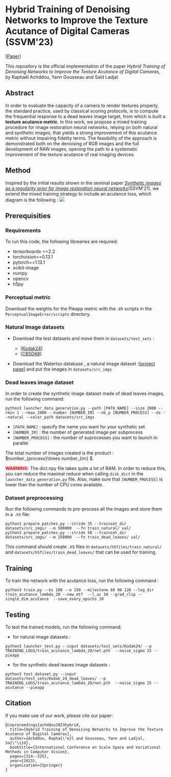 # Hybrid Training of Denoising Networks to Improve the Texture Acutance of Digital Cameras (SSVM'23)

[[Paper](https://link.springer.com/chapter/10.1007/978-3-031-31975-4_24)]

This repository is the official implementation of the paper *Hybrid Training of Denoising Networks to Improve the Texture Acutance of Digital Cameras*, by Raphaël Achddou, Yann Gousseau and Saïd Ladjal.

## Abstract
In order to evaluate the capacity of a camera to render textures properly, the standard practice, used by classical scoring protocols, is to compute the frequential response to a dead leaves image target, from which is built a **texture acutance metric**. In this work, we propose a mixed training procedure for image restoration neural networks, relying on both natural and synthetic images, that yields a strong improvement of this acutance metric without impairing fidelity terms. The feasibility of the approach is demonstrated both on the denoising of RGB images and the full development of RAW images, opening the path to a systematic improvement of the texture acutance of real imaging devices.

## Method

Inspired by the initial results shown in the seminal paper [*Synthetic images as a regularity prior for image restoration neural networks*](https://hal.science/hal-03186499/file/papier_SSVM%20%281%29.pdf)(SSVM'21), we extend the mixed training strategy to include an acutance loss, which diagram is the following : 
![](examples/schema_acutance.png)

## Prerequisities

### Requirements
To run this code, the following librearies are required:
- tensorboardx ==2.2
- torchvision==0.13.1
- pytorch==1.13.1
- scikit-image 
- numpy
- opencv 
- h5py


### Perceptual metric
Download the weights for the Pieapp metric with the .sh scripts in the ```PerceptualImageError/scripts``` directory.
### Natural Image datasets
- Download the test datasets and move them in ```datasets/test_sets``` :
    - [[Kodak24](https://link.springer.com/chapter/10.1007/978-3-031-31975-4_24)]
    - [[CBSD68](https://github.com/clausmichele/CBSD68-dataset/tree/master/CBSD68/original)]

- Download the Waterloo database , a natural image dataset :[[project page](https://ece.uwaterloo.ca/~k29ma/exploration/)] and put the images in ```datasets/src_imgs```

### Dead leaves image dataset

In order to create the synthetic image dataset made of dead leaves images, run the following command: 
```
python3 launcher_data_generation.py --path [PATH_NAME] --size 2000 --rmin 1 --rmax 2000 --number [NUMBER_IM] --nb_p [NUMBER_PROCESS] --ds --natural --color_path datasets/src_imgs
```

- ```[PATH_NAME]``` : specify the name you want for your synthetic set 
- ```[NUMBER_IM]``` : the number of generated image per subprocess
- ```[NUMBER_PROCESS]``` : the number of suprocesses you want to launch in parallel

The total number of images created is the product  : $number_{process}\times number_{im} $.

<span style="color:red">**WARNING:** </span>
The dict.npy file takes quite a lot of RAM. In order to reduce this, you can reduce the maximal reduce when calling ```disk_dict``` in the ```launcher_data_generation.py``` file. Also, make sure that ```[NUMBER_PROCESS]``` is lower than the number of CPU cores available.

### Dataset preprocessing

Run the following commands to pre-process all the images and store them in a ```.h5``` file:
```
python3 prepare_patches.py --stride 35 --trainset_dir datasets/src_imgs/ --m 500000  --fn train_natural/ val/ 
python3 prepare_patches.py --stride 50 --trainset_dir datasets/src_imgs/ --m 250000  --fn train_dead_leaves/ val/ 
```
This command should create ```.h5``` files in ```datasets/h5files/train_natural/``` and ```datasets/h5files/train_dead_leaves/``` that can be used for training.

## Training
To train the network with the acutance loss, run the following command : 

```
python3 train.py --bs 100 --e 150 --milestone 60 90 120 --log_dir train_acutance_lambda_20 --new_mtf  --l_ac 20 --grad_clip --single_dim_acutance  --save_every_epochs 10
```

## Testing

To test the trained models, run the following command:
- for natural image datasets : 
```
python3 launcher_test.py --input datasets/test_sets/Kodak24/ --p TRAINING_LOGS/train_acutance_lambda_20/net.pth  --noise_sigma 25 --pieapp

```
- for the synthetic dead leaves image datasets : 
```
python3 test_dataset.py --input datasets/test_sets/Kodak_24_dead_leaves/ --p TRAINING_LOGS/train_acutance_lambda_20/net.pth  --noise_sigma 25 --acutance --pieapp
```


## Citation 

If you make use of our work, please cite our paper:

```
@inproceedings{achddou2023hybrid,
  title={Hybrid Training of Denoising Networks to Improve the Texture Acutance of Digital Cameras},
  author={Achddou, Rapha{\"e}l and Gousseau, Yann and Ladjal, Sa{\"\i}d},
  booktitle={International Conference on Scale Space and Variational Methods in Computer Vision},
  pages={314--325},
  year={2023},
  organization={Springer}
}
```
